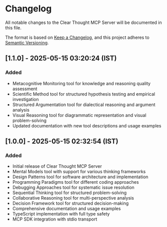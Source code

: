 # Changelog

All notable changes to the Clear Thought MCP Server will be documented in this file.

The format is based on [Keep a Changelog](https://keepachangelog.com/en/1.0.0/),
and this project adheres to [Semantic Versioning](https://semver.org/spec/v2.0.0.html).

## [1.1.0] - 2025-05-15 03:20:24 (IST)

### Added

-   Metacognitive Monitoring tool for knowledge and reasoning quality assessment
-   Scientific Method tool for structured hypothesis testing and empirical investigation
-   Structured Argumentation tool for dialectical reasoning and argument analysis
-   Visual Reasoning tool for diagrammatic representation and visual problem-solving
-   Updated documentation with new tool descriptions and usage examples

## [1.0.0] - 2025-05-15 02:32:54 (IST)

### Added

-   Initial release of Clear Thought MCP Server
-   Mental Models tool with support for various thinking frameworks
-   Design Patterns tool for software architecture and implementation
-   Programming Paradigms tool for different coding approaches
-   Debugging Approaches tool for systematic issue resolution
-   Sequential Thinking tool for structured problem-solving
-   Collaborative Reasoning tool for multi-perspective analysis
-   Decision Framework tool for structured decision-making
-   Comprehensive documentation and usage examples
-   TypeScript implementation with full type safety
-   MCP SDK integration with stdio transport
